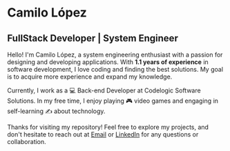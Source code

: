 # Camilo López
## FullStack Developer | System Engineer

Hello! I'm Camilo López, a system engineering enthusiast with a passion for designing and developing applications. With **1.1 years of experience** in software development, I love coding and finding the best solutions. My goal is to acquire more experience and expand my knowledge.

Currently, I work as a 💻 Back-end Developer at Codelogic Software Solutions. In my free time, I enjoy playing 🎮 video games and engaging in self-learning ✍️ about technology.

Thanks for visiting my repository! Feel free to explore my projects, and don't hesitate to reach out at [Email](mailto:camiloalfonsolopezparra@gmail.com) or [LinkedIn](https://www.linkedin.com/in/camilo-lopez-parra-2947371b3/) for any questions or collaboration.

<!---
K1000o-Lp/K1000o-Lp is a ✨ special ✨ repository because its `README.md` (this file) appears on your GitHub profile.
You can click the Preview link to take a look at your changes.
--->
